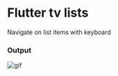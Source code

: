 # Flutter tv lists

Navigate on list items with keyboard

### Output
![gif](https://github.com/xzghx/tv_lists/tree/main/screenRecord/leftPress.gif)